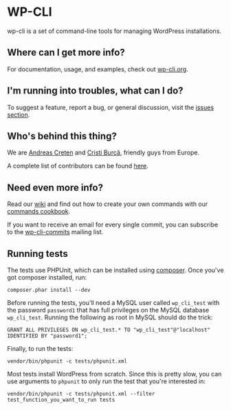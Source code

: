 WP-CLI
========
wp-cli is a set of command-line tools for managing WordPress installations.

Where can I get more info?
--------------------------
For documentation, usage, and examples, check out [wp-cli.org](http://wp-cli.org/).

I'm running into troubles, what can I do?
-----------------------------------------

To suggest a feature, report a bug, or general discussion, visit the [issues section](https://github.com/wp-cli/wp-cli/issues).

Who's behind this thing?
------------------------

We are [Andreas Creten](https://github.com/andreascreten) and [Cristi Burcă](https://github.com/scribu), friendly guys from Europe.

A complete list of contributors can be found [here](https://github.com/wp-cli/wp-cli/contributors).

Need even more info?
--------------------
Read our [wiki](https://github.com/wp-cli/wp-cli/wiki) and find out how to create your own commands with our [commands cookbook](https://github.com/wp-cli/wp-cli/wiki/Commands-Cookbook).

If you want to receive an email for every single commit, you can subscribe to the [wp-cli-commits](https://groups.google.com/forum/?fromgroups=#!forum/wp-cli-commits) mailing list.

Running tests
-------------

The tests use PHPUnit, which can be installed using [composer](http://getcomposer.org/).
Once you've got composer installed, run:

    composer.phar install --dev

Before running the tests, you'll need a MySQL user called `wp_cli_test` with the
password `password1` that has full privileges on the MySQL database `wp_cli_test`.
Running the following as root in MySQL should do the trick:

    GRANT ALL PRIVILEGES ON wp_cli_test.* TO "wp_cli_test"@"localhost"
    IDENTIFIED BY "password1";

Finally, to run the tests:

    vendor/bin/phpunit -c tests/phpunit.xml

Most tests install WordPress from scratch. Since this is pretty slow, you can
use arguments to `phpunit` to only run the test that you're interested in:

    vendor/bin/phpunit -c tests/phpunit.xml --filter test_function_you_want_to_run tests
